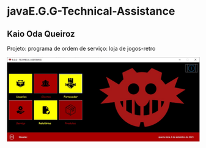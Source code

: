 # javaE.G.G-Technical-Assistance
## Kaio Oda Queiroz
Projeto: programa de ordem de serviço: loja de jogos-retro

![EGG](https://github.com/Kaio200/javaE.G.G-Technical-Assistance/blob/main/print.jpg)
